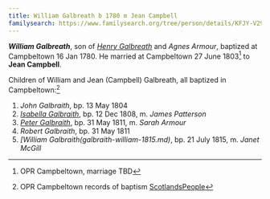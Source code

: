 ```yaml
---
title: William Galbreath b 1780 m Jean Campbell
familysearch: https://www.familysearch.org/tree/person/details/KFJY-V29
---
```

***William Galbreath***, son of *[Henry Galbreath](galbreath-henry-1739.md)* and *Agnes Armour*, baptized at Campbeltown 16 Jan 1780.  He married at Campbeltown 27 June 1803[^marriage] to **Jean Campbell**.

Children of William and Jean (Campbell) Galbreath, all baptized in Campbeltown:[^children]

1. *John Galbraith*, bp. 13 May 1804
2. *[Isabella Galbraith](galbraith-isabella-1808.md)*, bp. 12 Dec 1808, m. *James Patterson*
3. *[Peter Galbraith](galbraith-peter-1811.md)*, bp. 31 May 1811, m. *Sarah Armour*
4. *Robert Galbraith*, bp. 31 May 1811
5. *[William Galbraith(galbraith-william-1815.md)*, bp. 21 July 1815, m. *Janet McGill*

[^marriage]: OPR Campbeltown, marriage TBD

[^children]: OPR Campbeltown records of baptism [ScotlandsPeople](https://www.scotlandspeople.gov.uk/record-results?search_type=people&event=%28B%20OR%20C%20OR%20S%29&record_type%5B0%5D=opr_births&church_type=Old%20Parish%20Registers&dl_cat=church&dl_rec=church-births-baptisms&surname=galbreath&surname_so=syn&forename_so=soundex&from_year=1804&to_year=1850&parent_names=GALBREATH&parent_names_so=soundex&parent_name_two=campbell&parent_name_two_so=exact&county=ARGYLL&record=Church%20of%20Scotland%20%28old%20parish%20registers%29%20Roman%20Catholic%20Church%20Other%20churches&rd_real_name%5B0%5D=CAMPBELTOWN%20%28LANDWARD%29%20OR%20CAMPBELTOWN%20%28BURGH%29%20OR%20CAMPBELTOWN&rd_display_name%5B0%5D=CAMPBELTOWN%20%28LANDWARD%29%7CCAMPBELTOWN%20%28BURGH%29%7CCAMPBELTOWN_CAMPBELTOWN&rd_label%5B0%5D=CAMPBELTOWN&rd_name%5B0%5D=CAMPBELTOWN%20%2ALANDWARD%2A%20OR%20CAMPBELTOWN%20%2ABURGH%2A%20OR%20CAMPBELTOWN&sort=asc&order=Date&field=year)
